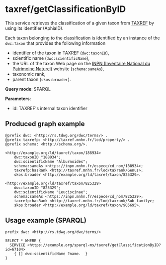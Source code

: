 
# taxref/getClassificationByID


This service retrieves the classification of a given taxon from [TAXREF](https://taxref.mnhn.fr/taxref-web/accueil) by using its identifier (AphiaID). 

Each taxon belonging to the classification is identified by an instance of the `dwc:Taxon` that provides the following information
- identifier of the taxon in TAXREF (`dwc:taxonID`),
- scientific name (`dwc:scientificName`),
- the URL of the taxon Web page on the [INPN (Inventaire National du Patrimoine Naturel)](https://inpn.mnhn.fr/accueil/index) website (`schema:sameAs`),
- taxonomic rank,
- parent taxon (`skos:broader`).

**Query mode**: SPARQL

**Parameters**: 
- id: TAXREF's internal taxon identifier




## Produced graph example

```turtle
@prefix dwc: <http://rs.tdwg.org/dwc/terms/> .
@prefix taxrefp: <http://taxref.mnhn.fr/lod/property/> .
@prefix schema: <http://schema.org/>.

<http://example.org/ld/taxref/taxon/188934> 
    dwc:taxonID "188934";
    dwc:scientificName "Alburnoides";
    schema:sameAs <https://inpn.mnhn.fr/espece/cd_nom/188934>;
    taxrefp:hasRank <http://taxref.mnhn.fr/lod/taxrank/Genus>;
    skos:broader <http://example.org/ld/taxref/taxon/825329>. 
    
<http://example.org/ld/taxref/taxon/825329>
    dwc:taxonID "825329";
    dwc:scientificName "Leuciscinae";
    schema:sameAs <https://inpn.mnhn.fr/espece/cd_nom/825329>;
    taxrefp:hasRank <http://taxref.mnhn.fr/lod/taxrank/Sub-family>;
    skos:broader <http://example.org/ld/taxref/taxon/905695>.
```

## Usage example (SPARQL)

```sparql
prefix dwc: <http://rs.tdwg.org/dwc/terms/>

SELECT * WHERE {
  SERVICE <https://example.org/sparql-ms/taxref/getClassificationByID?id=67104>
    { [] dwc:scientificName ?name.  }
}
```

